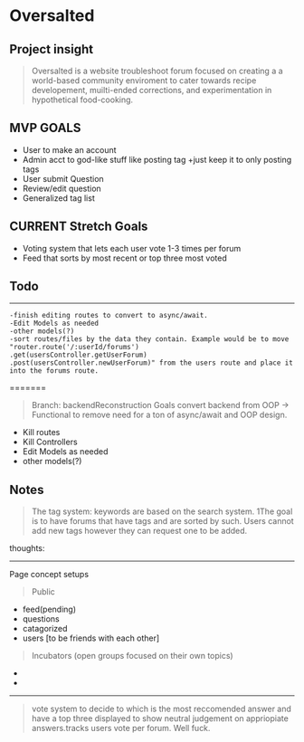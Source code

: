 # Oversalted

## Project insight

> Oversalted is a website troubleshoot forum focused on creating a a world-based community enviroment to cater towards recipe developement, muilti-ended corrections, and experimentation in hypothetical food-cooking.

## MVP GOALS

- User to make an account
- Admin acct to god-like stuff like posting tag
    +just keep it to only posting tags
- User submit Question
- Review/edit question
- Generalized tag list

## CURRENT Stretch Goals

- Voting system that lets each user vote 1-3 times per forum
- Feed that sorts by most recent or top three most voted

## Todo


***
    -finish editing routes to convert to async/await.
    -Edit Models as needed
    -other models(?)
    -sort routes/files by the data they contain. Example would be to move "router.route('/:userId/forums')
    .get(usersController.getUserForum)
    .post(usersController.newUserForum)" from the users route and place it into the forums route.
=======
> Branch: backendReconstruction Goals
convert backend from OOP -> Functional to remove need for a ton of async/await and OOP design.

- Kill routes
- Kill Controllers
- Edit Models as needed
- other models(?)

## Notes

> The tag system: keywords are based on the search system. 1The goal is to have forums that have tags and are sorted by such. Users cannot add new tags however they can request one to be added.


thoughts:

***

Page concept setups
> Public

- feed(pending)
- questions
- catagorized
- users [to be friends with each other]

> Incubators (open groups focused on their own topics)

-
-

***

> vote system to decide to which is the most reccomended answer and have a top three displayed to show neutral judgement on appriopiate answers.tracks users vote per forum. Well fuck.
